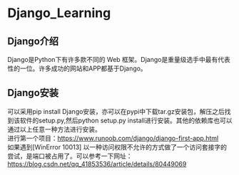 # Django_Learning

## Django介绍
Django是Python下有许多款不同的 Web 框架。Django是重量级选手中最有代表性的一位。许多成功的网站和APP都基于Django。<br>

## Django安装
可以采用pip install Django安装，亦可以在pypi中下载tar.gz安装包，解压之后找到该软件的setup.py,然后python setup.py install进行安装。其他的依赖库也可以通过以上任意一种方法进行安装。<br>
进行第一个项目：https://www.runoob.com/django/django-first-app.html<br>
如果遇到[WinError 10013] 以一种访问权限不允许的方式做了一个访问套接字的尝试，是端口被占用了。可以参考一下网址：
https://blog.csdn.net/qq_41853536/article/details/80449069

## 
